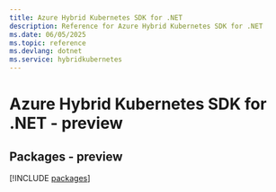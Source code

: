 ```yaml
---
title: Azure Hybrid Kubernetes SDK for .NET
description: Reference for Azure Hybrid Kubernetes SDK for .NET
ms.date: 06/05/2025
ms.topic: reference
ms.devlang: dotnet
ms.service: hybridkubernetes
---
```

# Azure Hybrid Kubernetes SDK for .NET - preview
## Packages - preview
[!INCLUDE [packages](hybrid-kubernetes-index.md)]